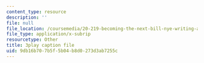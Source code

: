 ```yaml
---
content_type: resource
description: ''
file: null
file_location: /coursemedia/20-219-becoming-the-next-bill-nye-writing-and-hosting-the-educational-show-january-iap-2015/9db16b707b5f5b04b8d0273d3ab7255c_Docl3KOqnHI.vtt
file_type: application/x-subrip
resourcetype: Other
title: 3play caption file
uid: 9db16b70-7b5f-5b04-b8d0-273d3ab7255c
---
```

